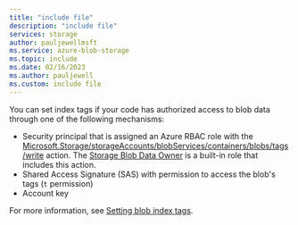 ```yaml
---
title: "include file"
description: "include file"
services: storage
author: pauljewellmsft
ms.service: azure-blob-storage
ms.topic: include
ms.date: 02/16/2023
ms.author: pauljewell
ms.custom: include file
---
```


You can set index tags if your code has authorized access to blob data through one of the following mechanisms:
- Security principal that is assigned an Azure RBAC role with the [Microsoft.Storage/storageAccounts/blobServices/containers/blobs/tags/write](../../articles/role-based-access-control/resource-provider-operations.md#microsoftstorage) action. The [Storage Blob Data Owner](../../articles/role-based-access-control/built-in-roles.md#storage-blob-data-owner) is a built-in role that includes this action.
- Shared Access Signature (SAS) with permission to access the blob's tags (`t` permission)
- Account key

For more information, see [Setting blob index tags](../../articles/storage/blobs/storage-manage-find-blobs.md#setting-blob-index-tags).
